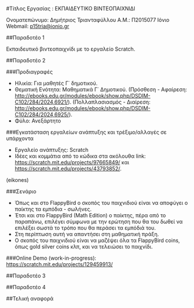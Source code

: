 ﻿#Τίτλος Εργασίας : ΕΚΠΑΙΔΕΥΤΙΚΟ ΒΙΝΤΕΟΠΑΙΧΝΙΔΙ

Ονοματεπώνυμο: Δημήτριος Τριανταφύλλου
Α.Μ.: Π2015077
Ιόνιο Webmail: p15tria@ionio.gr

##Παραδοτέο 1

Εκπαιδευτικό βιντεοπαιχνίδι με το εργαλείο Scratch.

##Παραδοτέο 2

###Προδιαγραφές

* Ηλικία: Για μαθητές Γ΄ δημοτικού.
* Θεματική Ενότητα: Μαθηματικά Γ΄ Δημοτικού.
  (Πρόσθεση - Αφαίρεση: http://ebooks.edu.gr/modules/ebook/show.php/DSDIM-C102/284/2024,6921/).
  (Πολλαπλασιασμός - Διαίρεση: http://ebooks.edu.gr/modules/ebook/show.php/DSDIM-C102/284/2024,6925/).
* Φύλο: Ανεξάρτητο

###Εγκατάσταση εργαλείων ανάπτυξης και τρέξιμο/αλλαγές σε υπάρχοντα

*	Εργαλείο ανάπτυξης: Scratch
* Ιδέες και κομμάτια από το κώδικα στα ακόλουθα link: https://scratch.mit.edu/projects/97665849/ και                https://scratch.mit.edu/projects/43793852/.


(eikones)


###Σενάριο

* Όπως και στο FlappyBird ο σκοπός του παιχνιδιού είναι να αποφύγει ο παίκτης τα εμπόδια - σωλήνες.
* Έτσι και στο FlappyBird (Math Edition) ο παίκτης, πέρα από το παραπάνω, επιλέγει σύμφωνα με την ερώτηση 
  που θα του δωθεί να επιλέξει σωστά το τρόπο που θα περάσει τα εμπόδιά του.
 * Στη περίπτωση αυτή να απαντήσει στη μαθηματική πράξη.
* Ο σκοπός του παιχνιδιού είναι να μαζέψει όλα τα FlappyBird coins, όπως gold silver coins κλπ, και να τελειώσει το παιχνίδι.


###Online Demo (work-in-progress): https://scratch.mit.edu/projects/129459913/



##Παραδοτέο 3


##Παραδοτέο 4


##Τελική αναφορά


